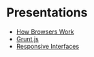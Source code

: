 Presentations
=============
+ [How Browsers Work](http://vermilion1.github.io/presentations/how-browsers-work)
+ [Grunt.js](http://vermilion1.github.io/presentations/grunt)
+ [Responsive Interfaces](http://vermilion1.github.io/presentations/responsive-interfaces)
